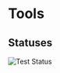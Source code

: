 # Tools


## Statuses

![Test Status](https://github.com/sander-skjulsvik/tools/actions/workflows/test.yml/badge.svg)
